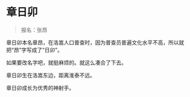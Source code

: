 # 章日卯

> 报名：张昂

章日卯本名章昂，在洛嵩人口普查时，因为普查员普遍文化水平不高，所以就把“昂”字写成了“日卯”。

如果要改名字吧，就挺麻烦的。就这么凑合了下去。

章日卯生在洛嵩东边，距离淮泰不远。

章日卯成长为优秀的神射手。